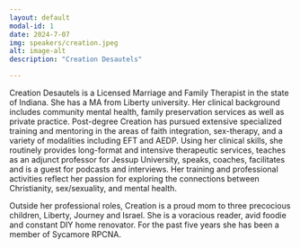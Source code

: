 ```yaml
---
layout: default
modal-id: 1
date: 2024-7-07
img: speakers/creation.jpeg
alt: image-alt
description: "Creation Desautels"

---
```


Creation Desautels is a Licensed Marriage and Family Therapist in the state of Indiana.  She has a MA from Liberty university.  Her clinical background includes community mental health, family preservation services as well as private practice.  Post-degree Creation has pursued extensive specialized training and mentoring in the areas of faith integration, sex-therapy, and a variety of modalities including EFT and AEDP.  Using her clinical skills, she routinely provides long-format and intensive therapeutic services, teaches as an adjunct professor for Jessup University, speaks, coaches, facilitates and is a guest for podcasts and interviews.  Her training and professional activities reflect her passion for exploring the connections between Christianity, sex/sexuality, and mental health. 

Outside her professional roles, Creation is a proud mom to three precocious children, Liberty, Journey and Israel.  She is a voracious reader, avid foodie and constant DIY home renovator.  For the past five years she has been a member of Sycamore RPCNA. 